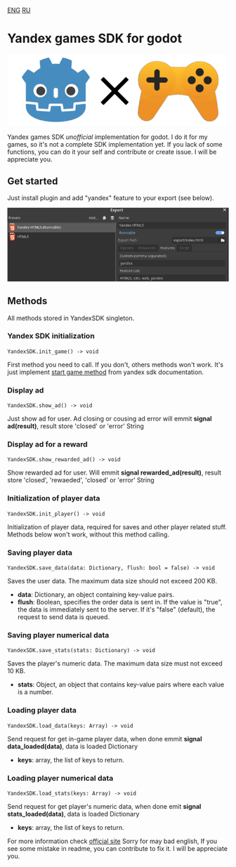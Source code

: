 [ENG](./README.en.md) [RU](./README.md)

# Yandex games SDK for godot

![Godot and Yandex Games](./imgs/godot-yandex.png "Godot and Yandex Games")

Yandex games SDK *unofficial* implementation for godot.
I do it for my games, so it's not a complete SDK implementation yet.
If you lack of some functions, you can do it your self and contribute or create issue. I will be appreciate you.

## Get started

Just install plugin and add "yandex" feature to your export (see below).

![Export example](./imgs/export-example.png "export example")

## Methods

All methods stored in YandexSDK singleton.

### Yandex SDK initialization

```gdscript
YandexSDK.init_game() -> void
```

First method you need to call. If you don't, others methods won't work. It's just implement [start game method](https://yandex.ru/dev/games/doc/ru/sdk/sdk-gameready) from yandex sdk documentation.

### Display ad

```gdscript
YandexSDK.show_ad() -> void
```

Just show ad for user. Ad closing or cousing ad error will emmit **signal ad(result)**, result store 'closed' or 'error' String

### Display ad for a reward

```gdscript
YandexSDK.show_rewarded_ad() -> void
```

Show rewarded ad for user. Will emmit **signal rewarded_ad(result)**, result store 'closed', 'rewaeded', 'closed' or 'error' String

### Initialization of player data

```gdscript
YandexSDK.init_player() -> void
```

Initialization of player data, required for saves and other player related stuff. Methods below won't work, without this method calling.

### Saving player data

```gdscript
YandexSDK.save_data(data: Dictionary, flush: bool = false) -> void
```

Saves the user data. The maximum data size should not exceed 200 KB.

* **data**: Dictionary, an object containing key-value pairs.
* **flush**: Boolean, specifies the order data is sent in. If the value is "true", the data is immediately sent to the server. If it's "false" (default), the request to send data is queued.

### Saving player numerical data

```gdscript
YandexSDK.save_stats(stats: Dictionary) -> void
```

Saves the player's numeric data. The maximum data size must not exceed 10 KB.

* **stats**: Object, an object that contains key-value pairs where each value is a number.

### Loading player data

```gdscript
YandexSDK.load_data(keys: Array) -> void
```

Send request for get in-game player data, when done emmit **signal data_loaded(data)**, data is loaded Dictionary

* **keys**: array, the list of keys to return.

### Loading player numerical data

```gdscript
YandexSDK.load_stats(keys: Array) -> void
```

Send request for get player's numeric data, when done emit **signal stats_loaded(data)**, data is loaded Dictionary

* **keys**: array, the list of keys to return.

For more information check [official site](https://yandex.ru/dev/games/doc/en/sdk/sdk-player)
Sorry for may bad english, If you see some mistake in readme, you can contribute to fix it. I will be appreciate you.
